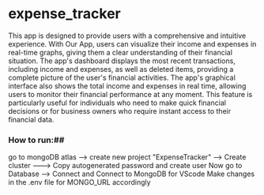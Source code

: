 # expense_tracker
This app is designed to provide users with a comprehensive and intuitive experience. With Our App, users can visualize their income and expenses in real-time graphs, giving them a clear understanding of their financial situation.
The app's dashboard displays the most recent transactions, including income and expenses, as well as  deleted items, providing a complete picture of the user's financial activities. 
The app's graphical interface also shows the total income and expenses in real time, allowing users to monitor their financial performance at any moment. This 
feature is particularly useful for individuals who need to make quick financial decisions or for business owners who require instant access to their financial data. 
### How to run:##
go to mongoDB atlas --> create new project "ExpenseTracker" --> Create cluster ---> Copy autogenerated password and create user
Now go to Database --> Connect and Connect to MongoDB for VScode
Make changes in the .env file for MONGO_URL accordingly
##
